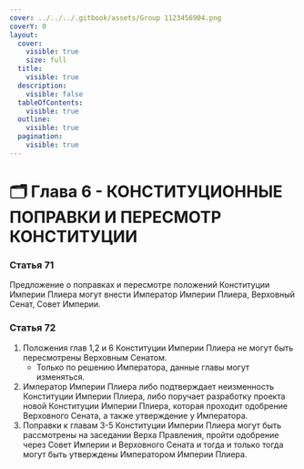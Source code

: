 ```yaml
---
cover: ../../../.gitbook/assets/Group 1123456904.png
coverY: 0
layout:
  cover:
    visible: true
    size: full
  title:
    visible: true
  description:
    visible: false
  tableOfContents:
    visible: true
  outline:
    visible: true
  pagination:
    visible: true
---
```


# 🗂️ Глава 6 - КОНСТИТУЦИОННЫЕ ПОПРАВКИ И ПЕРЕСМОТР КОНСТИТУЦИИ

### **Статья 71**

Предложение о поправках и пересмотре положений Конституции Империи Плиера могут внести Император Империи Плиера, Верховный Сенат, Совет Империи.

### **Статья 72**

1. Положения глав 1,2 и 6 Конституции Империи Плиера не могут быть пересмотрены Верховным Сенатом.
   * Только по решению Императора, данные главы могут изменяться.
2. Император Империи Плиера либо подтверждает неизменность Конституции Империи Плиера, либо поручает разработку проекта новой Конституции Империи Плиера, которая проходит одобрение Верховного Сената, а также утверждение у Императора.
3. Поправки к главам 3-5 Конституции Империи Плиера могут быть рассмотрены на заседании Верха Правления, пройти одобрение через Совет Империи и Верховного Сената и тогда и только тогда могут быть утверждены Императором Империи Плиера.
